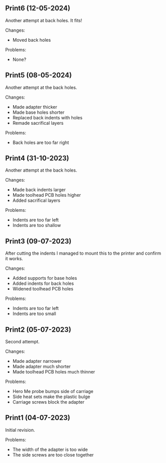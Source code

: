 Print6 (12-05-2024)
-------------------

Another attempt at back holes. It fits!

Changes:

- Moved back holes

Problems:

- None?

Print5 (08-05-2024)
-------------------

Another attempt at the back holes.

Changes:

- Made adapter thicker
- Made base holes shorter
- Replaced back indents with holes
- Remade sacrifical layers

Problems:

- Back holes are too far right

Print4 (31-10-2023)
-------------------

Another attempt at the back holes.

Changes:

- Made back indents larger
- Made toolhead PCB holes higher
- Added sacrifical layers

Problems:

- Indents are too far left
- Indents are too shallow

Print3 (09-07-2023)
-------------------

After cutting the indents I managed to mount this to the printer and confirm it works.

Changes:

- Added supports for base holes
- Added indents for back holes
- Widened toolhead PCB holes

Problems:

- Indents are too far left
- Indents are too small

Print2 (05-07-2023)
-------------------

Second attempt.

Changes:

- Made adapter narrower
- Made adapter much shorter
- Made toolhead PCB holes much thinner

Problems:

- Hero Me probe bumps side of carriage
- Side heat sets make the plastic bulge
- Carriage screws block the adapter

Print1 (04-07-2023)
-------------------

Initial revision.

Problems:

- The width of the adapter is too wide
- The side screws are too close together